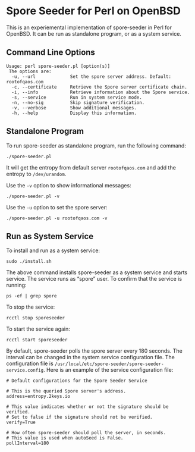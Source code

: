 Spore Seeder for Perl on OpenBSD
====

This is an experiemental implementation of spore-seeder in Perl for OpenBSD. It can be run as standalone program, or as a system service.

Command Line Options
----

```
Usage: perl spore-seeder.pl [option(s)]
 The options are:
  -u, --url             Set the spore server address. Default: rootofqaos.com
  -c, --certificate     Retrieve the Spore server certificate chain.
  -i, --info            Retrieve information about the Spore service.
  -s, --service         Run in system service mode.
  -n, --no-sig          Skip signature verification.
  -v, --verbose         Show additional messages.
  -h, --help            Display this information.
```

Standalone Program
----

To run spore-seeder as standalone program, run the following command:

```
./spore-seeder.pl
```

It will get the entropy from default server `rootofqaos.com` and add the entropy to `/dev/urandom`.

Use the `-v` option to show informational messages:

```
./spore-seeder.pl -v
```

Use the `-u` option to set the spore server:

```
./spore-seeder.pl -u rootofqaos.com -v
```

Run as System Service
----

To install and run as a system service:

```
sudo ./install.sh
```

The above command installs spore-seeder as a system service and starts service. The service runs as “spore” user. To confirm that the service is running:

```
ps -ef | grep spore
```

To stop the service:
```
rcctl stop sporeseeder
```

To start the service again:
```
rcctl start sporeseeder
```

By default, spore-seeder polls the spore server every 180 seconds. The interval can be changed in the system service configuration file. The configuration file is `/usr/local/etc/spore-seeder/spore-seeder-service.config`. Here is an example of the service configuration file:


```
# Default configurations for the Spore Seeder Service

# This is the queried Spore server's address.
address=entropy.2keys.io

# This value indicates whether or not the signature should be verified.
# Set to false if the signature should not be verified.
verify=True

# How often spore-seeder should poll the server, in seconds.
# This value is used when autoSeed is False.
pollInterval=180
```



